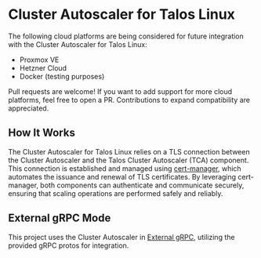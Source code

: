 # Cluster Autoscaler for Talos Linux

The following cloud platforms are being considered for future integration with the Cluster Autoscaler for Talos Linux:

- Proxmox VE
- Hetzner Cloud
- Docker (testing purposes)

Pull requests are welcome! If you want to add support for more cloud platforms, feel free to open a PR. Contributions to expand compatibility are appreciated.

## How It Works

The Cluster Autoscaler for Talos Linux relies on a TLS connection between the Cluster Autoscaler and the Talos Cluster Autoscaler (TCA) component. This connection is established and managed using [cert-manager](https://cert-manager.io/), which automates the issuance and renewal of TLS certificates. By leveraging cert-manager, both components can authenticate and communicate securely, ensuring that scaling operations are performed safely and reliably.

## External gRPC Mode

This project uses the Cluster Autoscaler in [External gRPC](https://github.com/kubernetes/autoscaler/tree/2bdd964632bb252c678f7669e24801b2a29f40ab/cluster-autoscaler/cloudprovider/externalgrpc), utilizing the provided gRPC protos for integration.